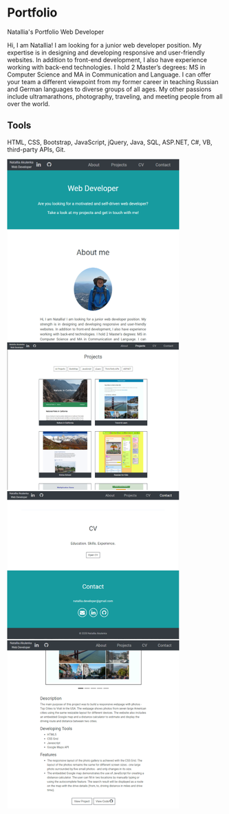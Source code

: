 # Portfolio
Natallia's Portfolio Web Developer
<p>Hi, I am Natallia! I am looking for a junior web developer position. My expertise is in designing and developing responsive and user-friendly websites. In addition to front-end development, I also have experience working with back-end technologies. I hold 2 Master’s degrees: MS in Computer Science and MA in Communication and Language. I can offer your team a different viewpoint from my former career in teaching Russian and German languages to diverse groups of all ages. My other passions include ultramarathons, photography, traveling, and meeting people from all over the world.

<h2>Tools</h2>
<p>HTML, CSS, Bootstrap, JavaScript, jQuery, Java, SQL, ASP.NET, C#, VB, third-party APIs, Git.</p>
<img src="Portfolio2.PNG" width="400px">
<img src="Portfolio.PNG" width="400px">
<img src="Portfolio3.PNG" width="400px">
<img src="Portfolio4.PNG" width="400px">
